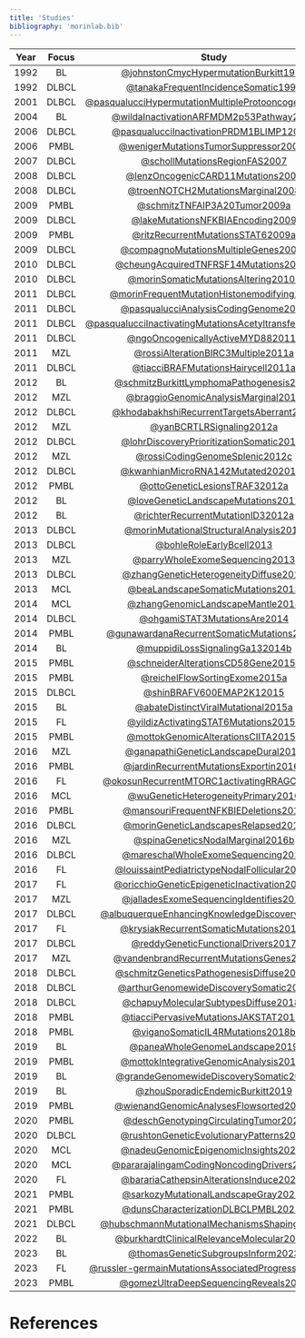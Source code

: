 ```yaml
---
title: 'Studies'
bibliography: 'morinlab.bib'
---
```


|Year|Focus|Study|
|:-:|:-:|:-------:|
|1992|BL|[@johnstonCmycHypermutationBurkitt1992](papers/johnstonCmycHypermutationBurkitt1992.md)|
|1992|DLBCL|[@tanakaFrequentIncidenceSomatic1992](papers/tanakaFrequentIncidenceSomatic1992.md)|
|2001|DLBCL|[@pasqualucciHypermutationMultipleProtooncogenes2001a](papers/pasqualucciHypermutationMultipleProtooncogenes2001a.md)|
|2004|BL|[@wildaInactivationARFMDM2p53Pathway2004](papers/wildaInactivationARFMDM2p53Pathway2004.md)|
|2006|DLBCL|[@pasqualucciInactivationPRDM1BLIMP12006a](papers/pasqualucciInactivationPRDM1BLIMP12006a.md)|
|2006|PMBL|[@wenigerMutationsTumorSuppressor2006a](papers/wenigerMutationsTumorSuppressor2006a.md)|
|2007|DLBCL|[@schollMutationsRegionFAS2007](papers/schollMutationsRegionFAS2007.md)|
|2008|DLBCL|[@lenzOncogenicCARD11Mutations2008](papers/lenzOncogenicCARD11Mutations2008.md)|
|2008|DLBCL|[@troenNOTCH2MutationsMarginal2008](papers/troenNOTCH2MutationsMarginal2008.md)|
|2009|PMBL|[@schmitzTNFAIP3A20Tumor2009a](papers/schmitzTNFAIP3A20Tumor2009a.md)|
|2009|DLBCL|[@lakeMutationsNFKBIAEncoding2009](papers/lakeMutationsNFKBIAEncoding2009.md)|
|2009|PMBL|[@ritzRecurrentMutationsSTAT62009a](papers/ritzRecurrentMutationsSTAT62009a.md)|
|2009|DLBCL|[@compagnoMutationsMultipleGenes2009a](papers/compagnoMutationsMultipleGenes2009a.md)|
|2010|DLBCL|[@cheungAcquiredTNFRSF14Mutations2010a](papers/cheungAcquiredTNFRSF14Mutations2010a.md)|
|2010|DLBCL|[@morinSomaticMutationsAltering2010a](papers/morinSomaticMutationsAltering2010a.md)|
|2011|DLBCL|[@morinFrequentMutationHistonemodifying2011](papers/morinFrequentMutationHistonemodifying2011.md)|
|2011|DLBCL|[@pasqualucciAnalysisCodingGenome2011](papers/pasqualucciAnalysisCodingGenome2011.md)|
|2011|DLBCL|[@pasqualucciInactivatingMutationsAcetyltransferase2011a](papers/pasqualucciInactivatingMutationsAcetyltransferase2011a.md)|
|2011|DLBCL|[@ngoOncogenicallyActiveMYD882011a](papers/ngoOncogenicallyActiveMYD882011a.md)|
|2011|MZL|[@rossiAlterationBIRC3Multiple2011a](papers/rossiAlterationBIRC3Multiple2011a.md)|
|2011|DLBCL|[@tiacciBRAFMutationsHairycell2011a](papers/tiacciBRAFMutationsHairycell2011a.md)|
|2012|BL|[@schmitzBurkittLymphomaPathogenesis2012](papers/schmitzBurkittLymphomaPathogenesis2012.md)|
|2012|MZL|[@braggioGenomicAnalysisMarginal2012](papers/braggioGenomicAnalysisMarginal2012.md)|
|2012|DLBCL|[@khodabakhshiRecurrentTargetsAberrant2012](papers/khodabakhshiRecurrentTargetsAberrant2012.md)|
|2012|MZL|[@yanBCRTLRSignaling2012a](papers/yanBCRTLRSignaling2012a.md)|
|2012|DLBCL|[@lohrDiscoveryPrioritizationSomatic2012a](papers/lohrDiscoveryPrioritizationSomatic2012a.md)|
|2012|MZL|[@rossiCodingGenomeSplenic2012c](papers/rossiCodingGenomeSplenic2012c.md)|
|2012|DLBCL|[@kwanhianMicroRNA142Mutated202012b](papers/kwanhianMicroRNA142Mutated202012b.md)|
|2012|PMBL|[@ottoGeneticLesionsTRAF32012a](papers/ottoGeneticLesionsTRAF32012a.md)|
|2012|BL|[@loveGeneticLandscapeMutations2012](papers/loveGeneticLandscapeMutations2012.md)|
|2012|BL|[@richterRecurrentMutationID32012a](papers/richterRecurrentMutationID32012a.md)|
|2013|DLBCL|[@morinMutationalStructuralAnalysis2013](papers/morinMutationalStructuralAnalysis2013.md)|
|2013|DLBCL|[@bohleRoleEarlyBcell2013](papers/bohleRoleEarlyBcell2013.md)|
|2013|MZL|[@parryWholeExomeSequencing2013](papers/parryWholeExomeSequencing2013.md)|
|2013|DLBCL|[@zhangGeneticHeterogeneityDiffuse2013](papers/zhangGeneticHeterogeneityDiffuse2013.md)|
|2013|MCL|[@beaLandscapeSomaticMutations2013](papers/beaLandscapeSomaticMutations2013.md)|
|2014|MCL|[@zhangGenomicLandscapeMantle2014](papers/zhangGenomicLandscapeMantle2014.md)|
|2014|DLBCL|[@ohgamiSTAT3MutationsAre2014](papers/ohgamiSTAT3MutationsAre2014.md)|
|2014|PMBL|[@gunawardanaRecurrentSomaticMutations2014c](papers/gunawardanaRecurrentSomaticMutations2014c.md)|
|2014|BL|[@muppidiLossSignalingGa132014b](papers/muppidiLossSignalingGa132014b.md)|
|2015|PMBL|[@schneiderAlterationsCD58Gene2015a](papers/schneiderAlterationsCD58Gene2015a.md)|
|2015|PMBL|[@reichelFlowSortingExome2015a](papers/reichelFlowSortingExome2015a.md)|
|2015|DLBCL|[@shinBRAFV600EMAP2K12015](papers/shinBRAFV600EMAP2K12015.md)|
|2015|BL|[@abateDistinctViralMutational2015a](papers/abateDistinctViralMutational2015a.md)|
|2015|FL|[@yildizActivatingSTAT6Mutations2015c](papers/yildizActivatingSTAT6Mutations2015c.md)|
|2015|PMBL|[@mottokGenomicAlterationsCIITA2015b](papers/mottokGenomicAlterationsCIITA2015b.md)|
|2016|MZL|[@ganapathiGeneticLandscapeDural2016](papers/ganapathiGeneticLandscapeDural2016.md)|
|2016|PMBL|[@jardinRecurrentMutationsExportin2016a](papers/jardinRecurrentMutationsExportin2016a.md)|
|2016|FL|[@okosunRecurrentMTORC1activatingRRAGC2016a](papers/okosunRecurrentMTORC1activatingRRAGC2016a.md)|
|2016|MCL|[@wuGeneticHeterogeneityPrimary2016](papers/wuGeneticHeterogeneityPrimary2016.md)|
|2016|PMBL|[@mansouriFrequentNFKBIEDeletions2016](papers/mansouriFrequentNFKBIEDeletions2016.md)|
|2016|DLBCL|[@morinGeneticLandscapesRelapsed2016](papers/morinGeneticLandscapesRelapsed2016.md)|
|2016|MZL|[@spinaGeneticsNodalMarginal2016b](papers/spinaGeneticsNodalMarginal2016b.md)|
|2016|DLBCL|[@mareschalWholeExomeSequencing2016](papers/mareschalWholeExomeSequencing2016.md)|
|2016|FL|[@louissaintPediatrictypeNodalFollicular2016a](papers/louissaintPediatrictypeNodalFollicular2016a.md)|
|2017|FL|[@oricchioGeneticEpigeneticInactivation2017b](papers/oricchioGeneticEpigeneticInactivation2017b.md)|
|2017|MZL|[@jalladesExomeSequencingIdentifies2017](papers/jalladesExomeSequencingIdentifies2017.md)|
|2017|DLBCL|[@albuquerqueEnhancingKnowledgeDiscovery2017a](papers/albuquerqueEnhancingKnowledgeDiscovery2017a.md)|
|2017|FL|[@krysiakRecurrentSomaticMutations2017b](papers/krysiakRecurrentSomaticMutations2017b.md)|
|2017|DLBCL|[@reddyGeneticFunctionalDrivers2017](papers/reddyGeneticFunctionalDrivers2017.md)|
|2017|MZL|[@vandenbrandRecurrentMutationsGenes2017](papers/vandenbrandRecurrentMutationsGenes2017.md)|
|2018|DLBCL|[@schmitzGeneticsPathogenesisDiffuse2018a](papers/schmitzGeneticsPathogenesisDiffuse2018a.md)|
|2018|DLBCL|[@arthurGenomewideDiscoverySomatic2018](papers/arthurGenomewideDiscoverySomatic2018.md)|
|2018|DLBCL|[@chapuyMolecularSubtypesDiffuse2018b](papers/chapuyMolecularSubtypesDiffuse2018b.md)|
|2018|PMBL|[@tiacciPervasiveMutationsJAKSTAT2018b](papers/tiacciPervasiveMutationsJAKSTAT2018b.md)|
|2018|PMBL|[@viganoSomaticIL4RMutations2018b](papers/viganoSomaticIL4RMutations2018b.md)|
|2019|BL|[@paneaWholeGenomeLandscape2019](papers/paneaWholeGenomeLandscape2019.md)|
|2019|PMBL|[@mottokIntegrativeGenomicAnalysis2019b](papers/mottokIntegrativeGenomicAnalysis2019b.md)|
|2019|BL|[@grandeGenomewideDiscoverySomatic2019](papers/grandeGenomewideDiscoverySomatic2019.md)|
|2019|BL|[@zhouSporadicEndemicBurkitt2019](papers/zhouSporadicEndemicBurkitt2019.md)|
|2019|PMBL|[@wienandGenomicAnalysesFlowsorted2019b](papers/wienandGenomicAnalysesFlowsorted2019b.md)|
|2020|PMBL|[@deschGenotypingCirculatingTumor2020](papers/deschGenotypingCirculatingTumor2020.md)|
|2020|DLBCL|[@rushtonGeneticEvolutionaryPatterns2020](papers/rushtonGeneticEvolutionaryPatterns2020.md)|
|2020|MCL|[@nadeuGenomicEpigenomicInsights2020b](papers/nadeuGenomicEpigenomicInsights2020b.md)|
|2020|MCL|[@pararajalingamCodingNoncodingDrivers2020](papers/pararajalingamCodingNoncodingDrivers2020.md)|
|2020|FL|[@barariaCathepsinAlterationsInduce2020c](papers/barariaCathepsinAlterationsInduce2020c.md)|
|2021|PMBL|[@sarkozyMutationalLandscapeGray2021a](papers/sarkozyMutationalLandscapeGray2021a.md)|
|2021|PMBL|[@dunsCharacterizationDLBCLPMBL2021b](papers/dunsCharacterizationDLBCLPMBL2021b.md)|
|2021|DLBCL|[@hubschmannMutationalMechanismsShaping2021b](papers/hubschmannMutationalMechanismsShaping2021b.md)|
|2022|BL|[@burkhardtClinicalRelevanceMolecular2022b](papers/burkhardtClinicalRelevanceMolecular2022b.md)|
|2023|BL|[@thomasGeneticSubgroupsInform2023](papers/thomasGeneticSubgroupsInform2023.md)|
|2023|FL|[@russler-germainMutationsAssociatedProgression2023b](papers/russler-germainMutationsAssociatedProgression2023b.md)|
|2023|PMBL|[@gomezUltraDeepSequencingReveals2023](papers/gomezUltraDeepSequencingReveals2023.md)|

# References

